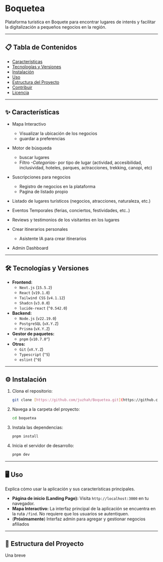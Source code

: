 # Boquetea

Plataforma turistica en Boquete para encontrar lugares de interés y facilitar la digitalización a pequeños negocios en la región.

---

## 📋 Tabla de Contenidos

- [Características](#-características)
- [Tecnologías y Versiones](#️-tecnologías-y-versiones)
- [Instalación](#️-instalación)
- [Uso](#-uso)
- [Estructura del Proyecto](#-estructura-del-proyecto)
- [Contribuir](#-contribuir)
- [Licencia](#-licencia)

---

## ✨ Características

- Mapa Interactivo

  - Visualizar la ubicación de los negocios
  - guardar a preferencias

- Motor de búsqueda

  - buscar lugares
  - Filtro _-Categorías-_ por tipo de lugar (actividad, accesibilidad, inclusividad, hoteles, parques, actracciones, trekking, canopi, etc)

- Suscripciones para negocios

  - Registro de negocios en la plataforma
  - Pagina de listado propio

- Listado de lugares turísticos (negocios, atracciones, naturaleza, etc.)

- Eventos Temporales (ferias, conciertos, festividades, etc..)

- Reviews y testimonios de los visitantes en los lugares

- Crear itinerarios personales

  - Asistente IA para crear itinerarios

- Admin Dashboard

---

## 🛠️ Tecnologías y Versiones

- **Frontend:**
  - `Next.js` (`15.5.2`)
  - `React` (`v19.1.0`)
  - `Tailwind CSS` (`v4.1.12`)
  - `Shadcn` (`v3.0.0`)
  - `lucide-react` (`^0.542.0`)
- **Backend:**
  - `Node.js` (`v22.19.0`)
  - `PostgreSQL` (`vX.Y.Z`)
  - `Prisma` (`vX.Y.Z`)
- **Gestor de paquetes:**
  - `pnpm` (`v10.7.0^`)
- **Otros:**
  - `Git` (`vX.Y.Z`)
  - `Typescript` (`^5`)
  - `eslint` (`^9`)

---

## ⚙️ Instalación

1.  Clona el repositorio:
    ```bash
    git clone [https://github.com/juzhah/Boquetea.git](https://github.com/juzhah/Boquetea.git)
    ```
2.  Navega a la carpeta del proyecto:
    ```bash
    cd boquetea
    ```
3.  Instala las dependencias:
    ```bash
    pnpm install
    ```
4.  Inicia el servidor de desarrollo:
    ```bash
    pnpm dev
    ```

---

## 🖥️ Uso

Explica cómo usar la aplicación y sus características principales.

- **Página de inicio (Landing Page):** Visita `http://localhost:3000` en tu navegador.
- **Mapa Interactivo:** La interfaz principal de la aplicación se encuentra en la ruta `/find`. No requiere que los usuarios se autentiquen.
- (**Próximamente**) Interfaz admin para agregar y gestionar negocios afiliados

---

## 📁 Estructura del Proyecto

Una breve
